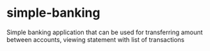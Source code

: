 # simple-banking
Simple banking application that can be used for transferring amount between accounts, viewing statement with list of transactions
